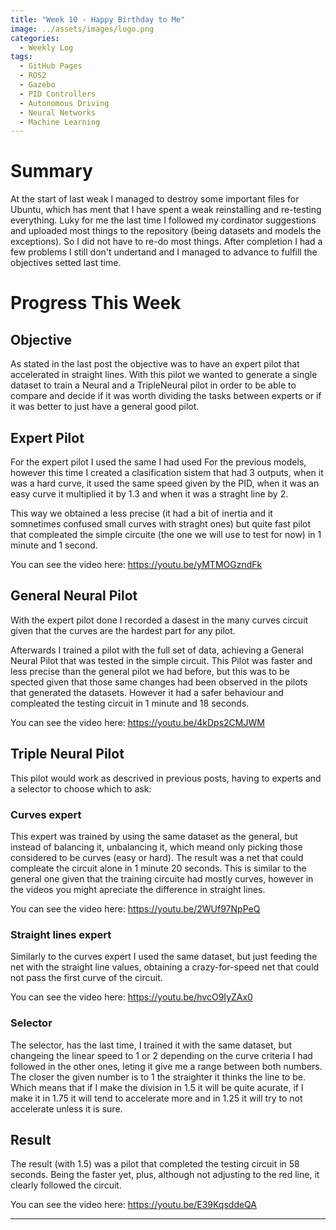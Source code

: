 ```yaml
---
title: "Week 10 - Happy Birthday to Me"
image: ../assets/images/logo.png
categories:
  - Weekly Log
tags:
  - GitHub Pages
  - ROS2
  - Gazebo
  - PID Controllers
  - Autonomous Driving
  - Neural Networks
  - Machine Learning
---
```


# Summary

At the start of last weak I managed to destroy some important files for Ubuntu, which has ment that I have spent a weak reinstalling and re-testing everything. Luky for me the last time I followed my cordinator suggestions and uploaded most things to the repository (being datasets and models the exceptions). So I did not have to re-do most things. After completion I had a few problems I still don't undertand and I managed to advance to fulfill the objectives setted last time.

# Progress This Week

## Objective

As stated in the last post the objective was to have an expert pilot that accelerated in straight lines. With this pilot we wanted to generate a single dataset to train a Neural and a TripleNeural pilot in order to be able to compare and decide if it was worth dividing the tasks between experts or if it was better to just have a general good pilot.

## Expert Pilot

For the expert pilot I used the same I had used For the previous models, however this time I created a clasification sistem that had 3 outputs, when it was a hard curve, it used the same speed given by the PID, when it was an easy curve it multiplied it by 1.3 and when it was a straght line by 2.

This way we obtained a less precise (it had a bit of inertia and it somnetimes confused small curves with straght ones) but quite fast pilot that compleated the simple circuite (the one we will use to test for now) in 1 minute and 1 second.

You can see the video here: https://youtu.be/yMTMOGzndFk

## General Neural Pilot

With the expert pilot done I recorded a dasest in the many curves circuit given that the curves are the hardest part for any pilot.

Afterwards I trained a pilot with the full set of data, achieving a General Neural Pilot that was tested in the simple circuit. This Pilot was faster and less precise than the general pilot we had before, but this was to be spected given that those same changes had been observed in the pilots that generated the datasets. However it had a safer behaviour and compleated the testing circuit in 1 minute and 18 seconds.

You can see the video here: https://youtu.be/4kDps2CMJWM

## Triple Neural Pilot

This pilot would work as descrived in previous posts, having to experts and a selector to choose which to ask:

### Curves expert

This expert was trained by using the same dataset as the general, but instead of balancing it, unbalancing it, which meand only picking those considered to be curves (easy or hard). The result was a net that could compleate the circuit alone in 1 minute 20 seconds. This is similar to the general one given that the training circuite had mostly curves, however in the videos you might apreciate the difference in straight lines.

You can see the video here: https://youtu.be/2WUf97NpPeQ

### Straight lines expert

Similarly to the curves expert I used the same dataset, but just feeding the net with the straight line values, obtaining a crazy-for-speed net that could not pass the first curve of the circuit.

You can see the video here: https://youtu.be/hvcO9IyZAx0

### Selector

The selector, has the last time, I trained it with the same dataset, but changeing the linear speed to 1 or 2 depending on the curve criteria I had followed in the other ones, leting it give me a range between both numbers. The closer the given number is to 1 the straighter it thinks the line to be. Which means that if I make the division in 1.5 it will be quite acurate, if I make it in 1.75 it will tend to accelerate more and in 1.25 it will try to not accelerate unless it is sure.

## Result

The result (with 1.5) was a pilot that completed the testing circuit in 58 seconds. Being the faster yet, plus, although not adjusting to the red line, it clearly followed the circuit.

You can see the video here: https://youtu.be/E39KqsddeQA

---
